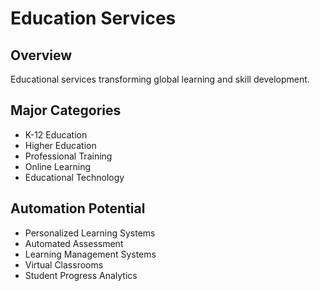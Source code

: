 # Education Services

## Overview
Educational services transforming global learning and skill development.

## Major Categories
- K-12 Education
- Higher Education
- Professional Training
- Online Learning
- Educational Technology

## Automation Potential
- Personalized Learning Systems
- Automated Assessment
- Learning Management Systems
- Virtual Classrooms
- Student Progress Analytics

